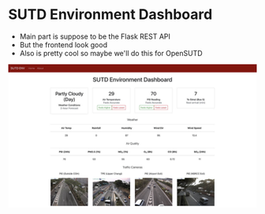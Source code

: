 # SUTD Environment Dashboard

* Main part is suppose to be the Flask REST API
* But the frontend look good
* Also is pretty cool so maybe we'll do this for OpenSUTD

![screenshot](images/screenshot.jpg)

